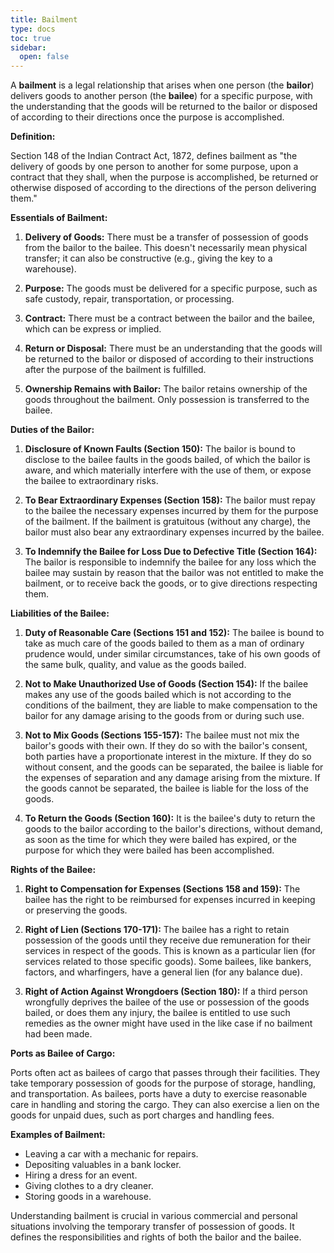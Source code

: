 ```yaml
---
title: Bailment
type: docs
toc: true
sidebar:
  open: false
---
```

A **bailment** is a legal relationship that arises when one person (the **bailor**) delivers goods to another person (the **bailee**) for a specific purpose, with the understanding that the goods will be returned to the bailor or disposed of according to their directions once the purpose is accomplished.

**Definition:**

Section 148 of the Indian Contract Act, 1872, defines bailment as "the delivery of goods by one person to another for some purpose, upon a contract that they shall, when the purpose is accomplished, be returned or otherwise disposed of according to the directions of the person delivering them."

**Essentials of Bailment:**

1.  **Delivery of Goods:** There must be a transfer of possession of goods from the bailor to the bailee. This doesn't necessarily mean physical transfer; it can also be constructive (e.g., giving the key to a warehouse).

2.  **Purpose:** The goods must be delivered for a specific purpose, such as safe custody, repair, transportation, or processing.

3.  **Contract:** There must be a contract between the bailor and the bailee, which can be express or implied.

4.  **Return or Disposal:** There must be an understanding that the goods will be returned to the bailor or disposed of according to their instructions after the purpose of the bailment is fulfilled.

5.  **Ownership Remains with Bailor:** The bailor retains ownership of the goods throughout the bailment. Only possession is transferred to the bailee.

**Duties of the Bailor:**

1.  **Disclosure of Known Faults (Section 150):** The bailor is bound to disclose to the bailee faults in the goods bailed, of which the bailor is aware, and which materially interfere with the use of them, or expose the bailee to extraordinary risks.

2.  **To Bear Extraordinary Expenses (Section 158):** The bailor must repay to the bailee the necessary expenses incurred by them for the purpose of the bailment. If the bailment is gratuitous (without any charge), the bailor must also bear any extraordinary expenses incurred by the bailee.

3.  **To Indemnify the Bailee for Loss Due to Defective Title (Section 164):** The bailor is responsible to indemnify the bailee for any loss which the bailee may sustain by reason that the bailor was not entitled to make the bailment, or to receive back the goods, or to give directions respecting them.

**Liabilities of the Bailee:**

1.  **Duty of Reasonable Care (Sections 151 and 152):** The bailee is bound to take as much care of the goods bailed to them as a man of ordinary prudence would, under similar circumstances, take of his own goods of the same bulk, quality, and value as the goods bailed.

2.  **Not to Make Unauthorized Use of Goods (Section 154):** If the bailee makes any use of the goods bailed which is not according to the conditions of the bailment, they are liable to make compensation to the bailor for any damage arising to the goods from or during such use.

3.  **Not to Mix Goods (Sections 155-157):** The bailee must not mix the bailor's goods with their own. If they do so with the bailor's consent, both parties have a proportionate interest in the mixture. If they do so without consent, and the goods can be separated, the bailee is liable for the expenses of separation and any damage arising from the mixture. If the goods cannot be separated, the bailee is liable for the loss of the goods.

4.  **To Return the Goods (Section 160):** It is the bailee's duty to return the goods to the bailor according to the bailor's directions, without demand, as soon as the time for which they were bailed has expired, or the purpose for which they were bailed has been accomplished.

**Rights of the Bailee:**

1.  **Right to Compensation for Expenses (Sections 158 and 159):** The bailee has the right to be reimbursed for expenses incurred in keeping or preserving the goods.

2.  **Right of Lien (Sections 170-171):** The bailee has a right to retain possession of the goods until they receive due remuneration for their services in respect of the goods. This is known as a particular lien (for services related to those specific goods). Some bailees, like bankers, factors, and wharfingers, have a general lien (for any balance due).

3.  **Right of Action Against Wrongdoers (Section 180):** If a third person wrongfully deprives the bailee of the use or possession of the goods bailed, or does them any injury, the bailee is entitled to use such remedies as the owner might have used in the like case if no bailment had been made.

**Ports as Bailee of Cargo:**

Ports often act as bailees of cargo that passes through their facilities. They take temporary possession of goods for the purpose of storage, handling, and transportation. As bailees, ports have a duty to exercise reasonable care in handling and storing the cargo. They can also exercise a lien on the goods for unpaid dues, such as port charges and handling fees.

**Examples of Bailment:**

*   Leaving a car with a mechanic for repairs.
*   Depositing valuables in a bank locker.
*   Hiring a dress for an event.
*   Giving clothes to a dry cleaner.
*   Storing goods in a warehouse.

Understanding bailment is crucial in various commercial and personal situations involving the temporary transfer of possession of goods. It defines the responsibilities and rights of both the bailor and the bailee.


